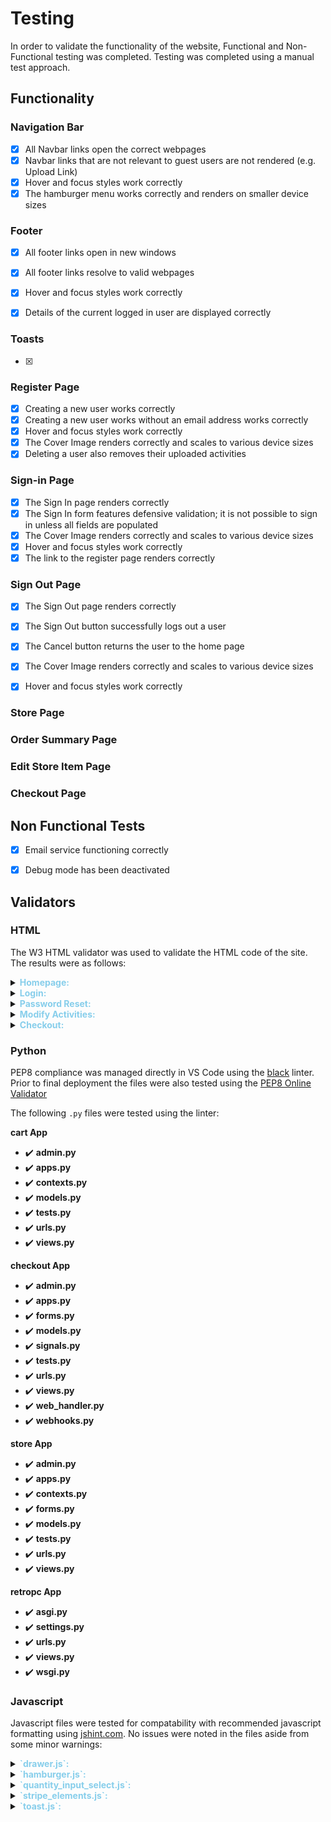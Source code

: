 
# Testing

In order to validate the functionality of the website, Functional and Non-Functional testing was completed. Testing was completed using a manual test approach.

## Functionality

### Navigation Bar

 * [X] All Navbar links open the correct webpages
 * [X] Navbar links that are not relevant to guest users are not rendered (e.g. Upload Link)
 * [X] Hover and focus styles work correctly
 * [X] The hamburger menu works correctly and renders on smaller device sizes

### Footer

 * [X] All footer links open in new windows
 * [X] All footer links resolve to valid webpages
 * [X] Hover and focus styles work correctly
 * [X] Details of the current logged in user are displayed correctly


### Toasts
* [X]


### Register Page

* [X] Creating a new user works correctly
* [X] Creating a new user works without an email address works correctly
* [X] Hover and focus styles work correctly
* [X] The Cover Image renders correctly and scales to various device sizes
* [X] Deleting a user also removes their uploaded activities

### Sign-in Page

* [X] The Sign In page renders correctly
* [X] The Sign In form features defensive validation; it is not possible to sign in unless all fields are populated
* [X] The Cover Image renders correctly and scales to various device sizes
* [X] Hover and focus styles work correctly
* [X] The link to the register page renders correctly

### Sign Out Page

* [X] The Sign Out page renders correctly
* [X] The Sign Out button successfully logs out a user
* [X] The Cancel button returns the user to the home page
* [X] The Cover Image renders correctly and scales to various device sizes
* [X] Hover and focus styles work correctly


### Store Page

### Order Summary Page


### Edit Store Item Page

### Checkout Page



## Non Functional Tests

* [X] Email service functioning correctly
* [X] Debug mode has been deactivated


## Validators

### HTML

The W3 HTML validator was used to validate the HTML code of the site. The results were as follows:

<details>
  <summary><strong style="color:skyblue">Homepage:</strong></summary>
  <img src="./docs/html-validation/html-homepage.png" alt="homepage"/>
</details>  

<details>
  <summary><strong style="color:skyblue">Login:</strong></summary>
  <img src="./docs/html-validation/html-login.png" alt="Login"/>
</details>  

<details>
  <summary><strong style="color:skyblue">Password Reset:</strong></summary>
  <img src="./docs/html-validation/html-password-reset.png" alt="Password Reset"/>
</details>  

<details>
  <summary><strong style="color:skyblue">Modify Activities:</strong></summary>
  <img src="./docs/html-validation/html-activity-add.png" alt="Modify Activities"/>
</details>  

<details>
  <summary><strong style="color:skyblue">Checkout:</strong></summary>
  <img src="./docs/html-validation/html-checkout.png" alt="Checkout"/>
</details>  

### Python

PEP8 compliance was managed directly in VS Code using the [black](https://github.com/psf/black) linter. Prior to final deployment the files were also tested using the [PEP8 Online Validator](http://pep8online.com/)

The following `.py` files were tested using the linter:

**cart App**
* :heavy_check_mark: **admin.py**
* :heavy_check_mark: **apps.py**
* :heavy_check_mark: **contexts.py**
* :heavy_check_mark: **models.py**
* :heavy_check_mark: **tests.py**
* :heavy_check_mark: **urls.py**
* :heavy_check_mark: **views.py**

**checkout App**
* :heavy_check_mark: **admin.py**
* :heavy_check_mark: **apps.py**
* :heavy_check_mark: **forms.py**
* :heavy_check_mark: **models.py**
* :heavy_check_mark: **signals.py**
* :heavy_check_mark: **tests.py**
* :heavy_check_mark: **urls.py**
* :heavy_check_mark: **views.py**
* :heavy_check_mark: **web_handler.py**
* :heavy_check_mark: **webhooks.py**

**store App**
* :heavy_check_mark: **admin.py**
* :heavy_check_mark: **apps.py**
* :heavy_check_mark: **contexts.py**
* :heavy_check_mark: **forms.py**
* :heavy_check_mark: **models.py**
* :heavy_check_mark: **tests.py**
* :heavy_check_mark: **urls.py**
* :heavy_check_mark: **views.py**

**retropc App**
* :heavy_check_mark: **asgi.py**
* :heavy_check_mark: **settings.py**
* :heavy_check_mark: **urls.py**
* :heavy_check_mark: **views.py**
* :heavy_check_mark: **wsgi.py**

### Javascript

Javascript files were tested for compatability with recommended javascript formatting using [jshint.com](jshint.com). No issues were noted in the files aside from some minor warnings:


<details>
  <summary><strong style="color:skyblue">`drawer.js`:</strong></summary>
  <img src="./docs/jshint/jshint-drawer.png" alt="jshint drawer"/>
</details>  

<details>
  <summary><strong style="color:skyblue">`hamburger.js`:</strong></summary>
  <img src="./docs/jshint/jshint-hamburger.png" alt="jshint hamburger"/>
</details>  

<details>
  <summary><strong style="color:skyblue">`quantity_input_select.js`:</strong></summary>
  <img src="./docs/jshint/jshint-quantity_select.png" alt="jshint quantity select"/>
</details>  

<details>
  <summary><strong style="color:skyblue">`stripe_elements.js`:</strong></summary>
  <img src="./docs/jshint/jshint-stripe.png" alt="jshint stripe"/>
</details>  

<details>
  <summary><strong style="color:skyblue">`toast.js`:</strong></summary>
  <img src="./docs/jshint/jshint-toast.png" alt="jshint toast"/>
</details>  
